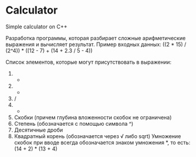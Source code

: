 # Calculator
Simple calculator on C++

Разработка программы, которая разбирает сложные арифметические выражения и вычисляет результат.
Пример входных данных: ((2 * 15) / (2^4)) * ((12 - 7) + (14 + 2.3 / 5 - 4))

Список  элементов, которые могут присутствовать в выражении:
1. +
2. -
3. /
4. *
5. Скобки (причем глубина вложенности скобок не ограничена)
6. Степень (обозначается с помощью символа ^)
7. Десятичные дроби
8. Квадратный корень (обозначается через √ либо sqrt)
Умножение скобок при вводе всегда обозначается знаком умножения *, то есть: (14 + 2) * (13 + 4)
